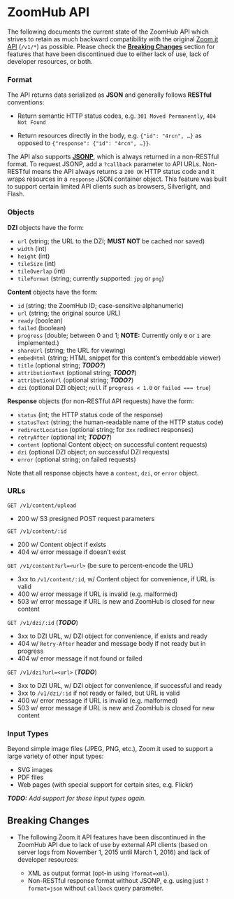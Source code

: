 # ZoomHub API

The following documents the current state of the ZoomHub API which strives to
retain as much backward compatibility with the original
[Zoom.it API][zoomit-api-docs] (`/v1/*`) as possible. Please check the
<a href="#breaking-changes">**Breaking Changes**</a> section for features that
have been discontinued due to either lack of use, lack of developer resources,
or both.

### Format

The API returns data serialized as **JSON** and generally follows **RESTful**
conventions:

- Return semantic HTTP status codes, e.g. `301 Moved Permanently`,
  `404 Not Found`

- Return resources directly in the body, e.g. `{"id": "4rcn", …}` as opposed to
  `{"response": {"id": "4rcn", …}}`.

The API also supports **[JSONP]**, which is always returned in a non-RESTful
format. To request JSONP, add a `?callback` parameter to API URLs. Non-RESTful
means the API always returns a `200 OK` HTTP status code and it wraps resources
in a `response` JSON container object. This feature was built to support certain
limited API clients such as browsers, Silverlight, and Flash.

### Objects

**DZI** objects have the form:

- `url` (string; the URL to the DZI; **MUST NOT** be cached nor saved)
- `width` (int)
- `height` (int)
- `tileSize` (int)
- `tileOverlap` (int)
- `tileFormat` (string; currently supported: `jpg` or `png`)

**Content** objects have the form:

- `id` (string; the ZoomHub ID; case-sensitive alphanumeric)
- `url` (string; the original source URL)
- `ready` (boolean)
- `failed` (boolean)
- `progress` (double; between 0 and 1;
  **NOTE:** Currently only `0` or `1` are implemented.)
- `shareUrl` (string; the URL for viewing)
- `embedHtml` (string; HTML snippet for this content’s embeddable viewer)
- `title` (optional string; **_TODO?_**)
- `attributionText` (optional string; **_TODO?_**)
- `attributionUrl` (optional string; **_TODO?_**)
- `dzi` (optional DZI object; `null` if `progress < 1.0` or `failed === true`)

**Response** objects (for non-RESTful API requests) have the form:

- `status` (int; the HTTP status code of the response)
- `statusText` (string; the human-readable name of the HTTP status code)
- `redirectLocation` (optional string; for `3xx` redirect responses)
- `retryAfter` (optional int; **_TODO?_**)
- `content` (optional Content object; on successful content requests)
- `dzi` (optional DZI object; on successful DZI requests)
- `error` (optional string; on failed requests)

Note that all response objects have a `content`, `dzi`, or `error` object.

### URLs

`GET /v1/content/upload`

- 200 w/ S3 presigned POST request parameters

`GET /v1/content/:id`

- 200 w/ Content object if exists
- 404 w/ error message if doesn’t exist

`GET /v1/content?url=<url>` (be sure to percent-encode the URL)

- 3xx to `/v1/content/:id`, w/ Content object for convenience, if URL is valid
- 400 w/ error message if URL is invalid (e.g. malformed)
- 503 w/ error message if URL is new and ZoomHub is closed for new content

`GET /v1/dzi/:id` (**_TODO_**)

- 3xx to DZI URL, w/ DZI object for convenience, if exists and ready
- 404 w/ `Retry-After` header and message body if not ready but in progress
- 404 w/ error message if not found or failed

`GET /v1/dzi?url=<url>` (**_TODO_**)

- 3xx to DZI URL, w/ DZI object for convenience, if successful and ready
- 3xx to `/v1/dzi/:id` if not ready or failed, but URL is valid
- 400 w/ error message if URL is invalid (e.g. malformed)
- 503 w/ error message if URL is new and ZoomHub is closed for new content

### Input Types

Beyond simple image files (JPEG, PNG, etc.), Zoom.it used to support a large
variety of other input types:

- SVG images
- PDF files
- Web pages (with special support for certain sites, e.g. Flickr)

**_TODO:_** _Add support for these input types again._

<a name="breaking-changes"></a>

## Breaking Changes

- The following Zoom.it API features have been discontinued in the ZoomHub API
  due to lack of use by external API clients (based on server logs from
  November 1, 2015 until March 1, 2016) and lack of developer resources:

  - XML as output format (opt-in using `?format=xml`).
  - Non-RESTful response format without JSONP, e.g. using just `?format=json`
    without `callback` query parameter.

[jsonp]: http://en.wikipedia.org/wiki/JSONP
[zoomit-api-docs]: https://web.archive.org/web/20140814051321/http://zoom.it/pages/api/
[zoomit-api-formats]: https://web.archive.org/web/20140702025809/http://zoom.it/pages/api/formats/rest-vs-non-rest

